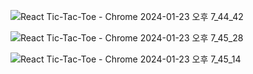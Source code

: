 ![React Tic-Tac-Toe - Chrome 2024-01-23 오후 7_44_42](https://github.com/Dejong1706/Re-TAS/assets/75114974/5970f758-84a0-4a10-96ff-58d3f0706390)

![React Tic-Tac-Toe - Chrome 2024-01-23 오후 7_45_28](https://github.com/Dejong1706/Re-TAS/assets/75114974/9b048846-bdb5-4e63-8f07-091bfcaf4c64)

![React Tic-Tac-Toe - Chrome 2024-01-23 오후 7_45_14](https://github.com/Dejong1706/Re-TAS/assets/75114974/75f5107c-7bec-49c2-9cc2-929f8304468c)
